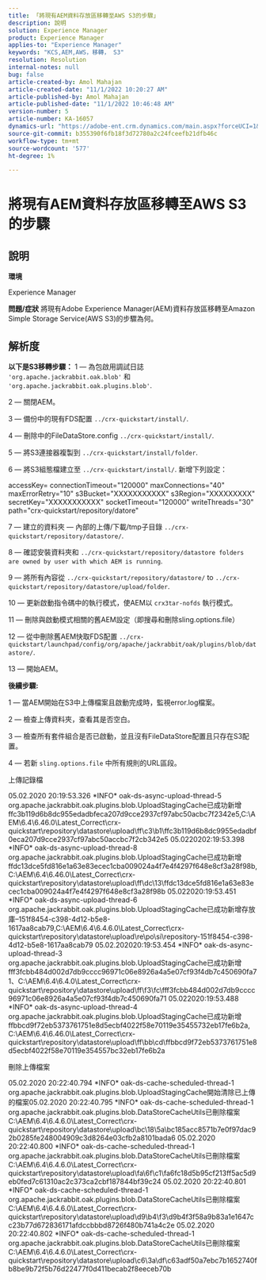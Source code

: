 ```yaml
---
title: 「將現有AEM資料存放區移轉至AWS S3的步驟」
description: 說明
solution: Experience Manager
product: Experience Manager
applies-to: "Experience Manager"
keywords: "KCS,AEM,AWS，移轉， S3"
resolution: Resolution
internal-notes: null
bug: false
article-created-by: Amol Mahajan
article-created-date: "11/1/2022 10:20:27 AM"
article-published-by: Amol Mahajan
article-published-date: "11/1/2022 10:46:48 AM"
version-number: 5
article-number: KA-16057
dynamics-url: "https://adobe-ent.crm.dynamics.com/main.aspx?forceUCI=1&pagetype=entityrecord&etn=knowledgearticle&id=41f450c8-ce59-ed11-9561-6045bd006a22"
source-git-commit: b355390f6fb18f3d72780a2c24fceefb21dfb46c
workflow-type: tm+mt
source-wordcount: '577'
ht-degree: 1%

---
```


# 將現有AEM資料存放區移轉至AWS S3的步驟

## 說明


<b>環境</b>

Experience Manager


<b>問題/症狀</b>
將現有Adobe Experience Manager(AEM)資料存放區移轉至Amazon Simple Storage Service(AWS S3)的步驟為何。


## 解析度

<b>以下是S3移轉步驟：</b>
1 — 為包啟用調試日誌 `'org.apache.jackrabbit.oak.blob'` 和 `'org.apache.jackrabbit.oak.plugins.blob'`.

2 — 關閉AEM。

3 — 備份中的現有FDS配置 `../crx-quickstart/install/`.

4 — 刪除中的FileDataStore.config `../crx-quickstart/install/`.

5 — 將S3連接器複製到 `../crx-quickstart/install/folder`.

6 — 將S3組態檔建立至 `../crx-quickstart/install/`. 新增下列設定：

accessKey= connectionTimeout=&quot;120000&quot; maxConnections=&quot;40&quot; maxErrorRetry=&quot;10&quot; s3Bucket=&quot;XXXXXXXXXXX&quot; s3Region=&quot;XXXXXXXXX&quot; secretKey=&quot;XXXXXXXXXXX&quot; socketTimeout=&quot;120000&quot; writeThreads=&quot;30&quot; path=&quot;crx-quickstart/repository/datore&quot;

7 — 建立的資料夾 — 內部的上傳/下載/tmp子目錄 `../crx-quickstart/repository/datastore/`.

8 — 確認安裝資料夾和 `../crx-quickstart/repository/datastore folders are owned by user with which AEM is running`.

9 — 將所有內容從 `../crx-quickstart/repository/datastore/` to `../crx-quickstart/repository/datastore/upload/folder`.

10 — 更新啟動指令碼中的執行模式，使AEM以 `crx3tar-nofds` 執行模式。

11 — 刪除與啟動模式相關的舊AEM設定（即搜尋和刪除sling.options.file）

12 — 從中刪除舊AEM快取FDS配置 `../crx-quickstart/launchpad/config/org/apache/jackrabbit/oak/plugins/blob/datastore/`.

13 — 開始AEM。

<b>後續步驟:</b>

1 — 當AEM開始在S3中上傳檔案且啟動完成時，監視error.log檔案。

2 — 檢查上傳資料夾，查看其是否空白。

3 — 檢查所有套件組合是否已啟動，並且沒有FileDataStore配置且只存在S3配置。

4 — 若新 `sling.options.file` 中所有規則的URL區段。

上傳記錄檔

05.02.2020 20:19:53.326 \*INFO\* oak-ds-async-upload-thread-5 org.apache.jackrabbit.oak.plugins.blob.UploadStagingCache已成功新增ffc3b119d6b8dc955edadbfeca207d9cce2937cf97abc50acbc7f2342e5,C:\AEM\6.4\6.46.0\Latest_Correct\crx-quickstart\repository\datastore\upload\ff\c3\b1\ffc3b119d6b8dc9955edadbf0eca207d9cce2937cf97abc50accbc7f2cb342e5 05.0220202:19:53.398 \*INFO\* oak-ds-async-upload-thread-8 org.apache.jackrabbit.oak.plugins.blob.UploadStagingCache已成功新增ffdc13dce5fd816e1a63e83ecec1cba009024a4f7e4f4297f648e8cf3a28f98b,C:\AEM\6.4\6.46.0\Latest_Correct\crx-quickstart\repository\datastore\upload\ff\dc\13\ffdc13dce5fd816e1a63e83ecec1cba009024a4f7e4f4297f648e8cf3a28f98b 05.022020:19:53.451 \*INFO\* oak-ds-async-upload-thread-6 org.apache.jackrabbit.oak.plugins.blob.UploadStagingCache已成功新增存放庫–151f8454-c398-4d12-b5e8-1617aa8cab79,C:\AEM\6.4\6.4.6.0\Latest_Correct\crx-quickstart\repository\datastore\upload\re\po\si\repository-151f8454-c398-4d12-b5e8-1617aa8cab79 05.02.202020:19:53.454 \*INFO\* oak-ds-async-upload-thread-3 org.apache.jackrabbit.oak.plugins.blob.UploadStagingCache已成功新增fff3fcbb484d002d7db9cccc96971c06e8926a4a5e07cf93f4db7c450690fa71、C:\AEM\6.4\6.4.0\Latest_Correct\crx-quickstart\repository\datastore\upload\ff\f3\fc\fff3fcbb484d002d7db9cccc96971c06e8926a4a5e07cf93f4db7c450690fa71 05.022020:19:53.488 \*INFO\* oak-ds-async-upload-thread-4 org.apache.jackrabbit.oak.plugins.blob.UploadStagingCache已成功新增ffbbcd9f72eb5373761751e8d5ecbf4022f58e70119e35455732eb17fe6b2a, C:\AEM\6.4\6.46.0\Latest_Correct\crx-quickstart\repository\datastore\upload\ff\bb\cd\ffbbcd9f72eb5373761751e8d5ecbf4022f58e70119e354557bc32eb17fe6b2a

刪除上傳檔案

05.02.2020 20:22:40.794 \*INFO\* oak-ds-cache-scheduled-thread-1 org.apache.jackrabbit.oak.plugins.blob.UploadStagingCache開始清除已上傳的檔案05.02.2020 20:22:40.795 \*INFO\* oak-ds-cache-scheduled-thread-1 org.apache.jackrabbit.oak.plugins.blob.DataStoreCacheUtils已刪除檔案C:\AEM\6.4\6.4.6.0\Latest_Correct\crx-quickstart\repository\datastore\upload\bc\18\5a\bc185acc8571b7e0f97dac92b0285fe248004909c3d8264e03cfb2a8101bada6 05.02.2020 20:22:40.800 \*INFO\* oak-ds-cache-scheduled-thread-1 org.apache.jackrabbit.oak.plugins.blob.DataStoreCacheUtils已刪除檔案C:\AEM\6.4\6.4.6.0\Latest_Correct\crx-quickstart\repository\datastore\upload\fa\6f\c1\fa6fc18d5b95cf213ff5ac5d9eb0fed7c61310ac2c373ca2cbf187844bf39c24 05.02.2020 20:22:40.801 \*INFO\* oak-ds-cache-scheduled-thread-1 org.apache.jackrabbit.oak.plugins.blob.DataStoreCacheUtils已刪除檔案C:\AEM\6.4\6.4.6.0\Latest_Correct\crx-quickstart\repository\datastore\upload\d9\b4\f3\d9b4f3f58a9b83a1e1647cc23b77d672836171afdccbbbd8726f480b741a4c2e 05.02.2020 20:22:40.802 \*INFO\* oak-ds-cache-scheduled-thread-1 org.apache.jackrabbit.oak.plugins.blob.DataStoreCacheUtils已刪除檔案C:\AEM\6.4\6.4.6.0\Latest_Correct\crx-quickstart\repository\datastore\upload\c6\3a\df\c63adf50a7ebc7b1652740fb8be9b72f5b76d22477f0d411becab2f8eeceb70b
